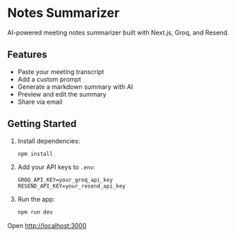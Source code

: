 # Notes Summarizer

AI-powered meeting notes summarizer built with Next.js, Groq, and Resend.

## Features

- Paste your meeting transcript
- Add a custom prompt
- Generate a markdown summary with AI
- Preview and edit the summary
- Share via email

## Getting Started

1. Install dependencies:
   ```bash
   npm install
   ```

2. Add your API keys to `.env`:
   ```
   GROQ_API_KEY=your_groq_api_key
   RESEND_API_KEY=your_resend_api_key
   ```

3. Run the app:
   ```bash
   npm run dev
   ```

Open [http://localhost:3000](http://localhost:3000)
